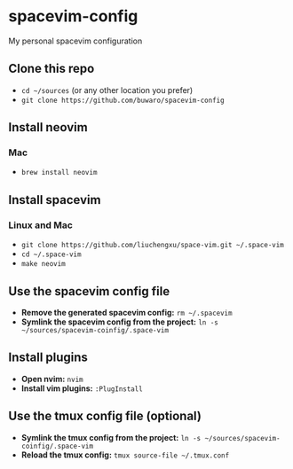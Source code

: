 # spacevim-config
My personal spacevim configuration

## Clone this repo
- `cd ~/sources` (or any other location you prefer)
- `git clone https://github.com/buwaro/spacevim-config`

## Install neovim
### Mac
- `brew install neovim`

## Install spacevim
### Linux and Mac
- `git clone https://github.com/liuchengxu/space-vim.git ~/.space-vim`
- `cd ~/.space-vim`
- `make neovim`

## Use the spacevim config file
- **Remove the generated spacevim config:** `rm ~/.spacevim`
- **Symlink the spacevim config from the project:** `ln -s ~/sources/spacevim-coinfig/.space-vim`

## Install plugins
- **Open nvim:** `nvim`
- **Install vim plugins:** `:PlugInstall`

## Use the tmux config file (optional)
- **Symlink the tmux config from the project:** `ln -s ~/sources/spacevim-coinfig/.space-vim`
- **Reload the tmux config:** `tmux source-file ~/.tmux.conf`
